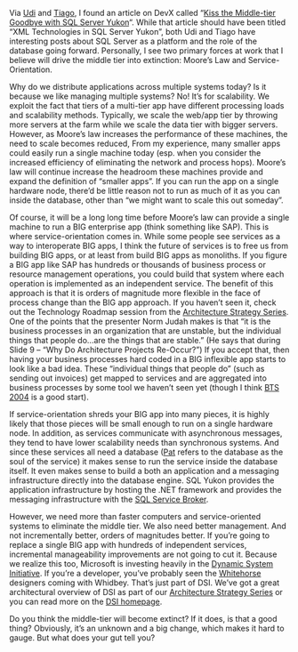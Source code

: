 Via [Udi](http://udidahan.weblogs.us/archives/018938.html) and
[Tiago](http://weblogs.asp.net/tspascoal/archive/2004/04/05/107949.aspx),
I found an article on DevX called “[Kiss the Middle-tier Goodbye with
SQL Server
Yukon](http://www.devx.com/dbzone/Article/20471/1954?pf=true)“. While
that article should have been titled “XML Technologies in SQL Server
Yukon”, both Udi and Tiago have interesting posts about SQL Server as a
platform and the role of the database going forward. Personally, I see
two primary forces at work that I believe will drive the middle tier
into extinction: Moore’s Law and Service-Orientation.

Why do we distribute applications across multiple systems today? Is it
because we like managing multiple systems? No! It’s for scalability. We
exploit the fact that tiers of a multi-tier app have different
processing loads and scalability methods. Typically, we scale the
web/app tier by throwing more servers at the farm while we scale the
data tier with bigger servers. However, as Moore’s law increases the
performance of these machines, the need to scale becomes reduced, From
my experience, many smaller apps could easily run a single machine today
(esp. when you consider the increased efficiency of eliminating the
network and process hops). Moore’s law will continue increase the
headroom these machines provide and expand the definition of “smaller
apps”. If you can run the app on a single hardware node, there’d be
little reason not to run as much of it as you can inside the database,
other than “we might want to scale this out someday”.

Of course, it will be a long long time before Moore’s law can provide a
single machine to run a BIG enterprise app (think something like SAP).
This is where service-orientation comes in. While some people see
services as a way to interoperate BIG apps, I think the future of
services is to free us from building BIG apps, or at least from build
BIG apps as monoliths. If you figure a BIG app like SAP has hundreds or
thousands of business process or resource management operations, you
could build that system where each operation is implemented as an
independent service. The benefit of this approach is that it is orders
of magnitude more flexible in the face of process change than the BIG
app approach. If you haven’t seen it, check out the Technology Roadmap
session from the [Architecture Strategy
Series](http://msdn.microsoft.com/architecture/overview/series/). One of
the points that the presenter Norm Judah makes is that “it is the
business processes in an organization that are unstable, but the
individual things that people do…are the things that are stable.” (He
says that during Slide 9 – “Why Do Architecture Projects Re-Occur?”) If
you accept that, then having your business processes hard coded in a BIG
inflexible app starts to look like a bad idea. These “individual things
that people do” (such as sending out invoices) get mapped to services
and are aggregated into business processes by some tool we haven’t seen
yet (though I think [BTS 2004](http://www.microsoft.com/biztalk/) is a
good start).

If service-orientation shreds your BIG app into many pieces, it is
highly likely that those pieces will be small enough to run on a single
hardware node. In addition, as services communicate with asynchronous
messages, they tend to have lower scalability needs than synchronous
systems. And since these services all need a database
([Pat](http://blogs.msdn.com/pathelland) refers to the database as the
soul of the service) it makes sense to run the service inside the
database itself. It even makes sense to build a both an application and
a messaging infrastructure directly into the database engine. SQL Yukon
provides the application infrastructure by hosting the .NET framework
and provides the messaging infrastructure with the [SQL Service
Broker](http://www.winnetmag.com/SQLServer/Article/ArticleID/41887/41887.html).

However, we need more than faster computers and service-oriented systems
to eliminate the middle tier. We also need better management. And not
incrementally better, orders of magnitudes better. If you’re going to
replace a single BIG app with hundreds of independent services,
incremental manageability improvements are not going to cut it. Because
we realize this too, Microsoft is investing heavily in the [Dynamic
System Initiative](http://www.microsoft.com/dsi). If you’re a developer,
you’ve probably seen the
[Whitehorse](http://msdn.microsoft.com/vstudio/productinfo/roadmap.aspx#enterprise)
designers coming with Whidbey. That’s just part of DSI. We’ve got a
great architectural overview of DSI as part of our [Architecture
Strategy
Series](http://msdn.microsoft.com/architecture/overview/series/) or you
can read more on the [DSI homepage](http://www.microsoft.com/dsi).

Do you think the middle-tier will become extinct? If it does, is that a
good thing? Obviously, it’s an unknown and a big change, which makes it
hard to gauge. But what does your gut tell you?
